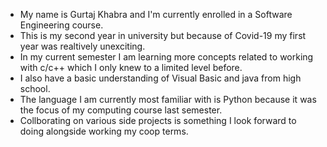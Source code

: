 - My name is Gurtaj Khabra and I'm currently enrolled in a Software Engineering course.
- This is my second year in university but because of Covid-19 my first year was realtively unexciting.
- In my current semester I am learning more concepts related to working with c/c++ which I only knew to a limited level before.
- I also have a basic understanding of Visual Basic and java from high school.
- The language I am currently most familiar with is Python because it was the focus of my computing course last semester.
- Collborating on various side projects is something I look forward to doing alongside working my coop terms.


<!---
GurtajK/GurtajK is a ✨ special ✨ repository because its `README.md` (this file) appears on your GitHub profile.
You can click the Preview link to take a look at your changes.
- You can reach me at gurtaj@ualberta.ca if you need to contact me. (add when the time is right)
--->
